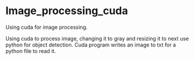 # Image_processing_cuda
Using cuda for image processing.

Using cuda to process image, changing it to gray and resizing it to next use python for object detection.
Cuda program writes an image to txt for a python file to read it.
